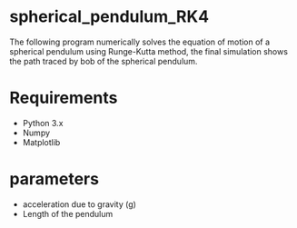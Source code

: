 # spherical_pendulum_RK4
The following program numerically solves the equation of motion of a spherical pendulum using Runge-Kutta method, the final simulation shows the path traced by bob of the spherical pendulum.

# Requirements
* Python 3.x
* Numpy
* Matplotlib

# parameters
* acceleration due to gravity (g)
* Length of the pendulum




 

